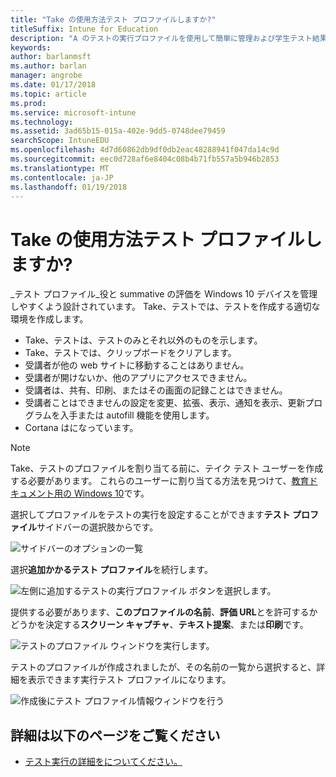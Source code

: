 ```yaml
---
title: "Take の使用方法テスト プロファイルしますか?"
titleSuffix: Intune for Education
description: "A のテストの実行プロファイルを使用して簡単に管理および学生テスト結果をキャプチャする方法を説明します。"
keywords: 
author: barlanmsft
ms.author: barlan
manager: angrobe
ms.date: 01/17/2018
ms.topic: article
ms.prod: 
ms.service: microsoft-intune
ms.technology: 
ms.assetid: 3ad65b15-015a-402e-9dd5-0748dee79459
searchScope: IntuneEDU
ms.openlocfilehash: 4d7d60862db9df0db2eac48288941f047da14c9d
ms.sourcegitcommit: eec0d728af6e8404c08b4b71fb557a5b946b2853
ms.translationtype: MT
ms.contentlocale: ja-JP
ms.lasthandoff: 01/19/2018
---
```

# <a name="how-do-i-use-take-a-test-profiles"></a>Take の使用方法テスト プロファイルしますか?

_テスト プロファイル_役と summative の評価を Windows 10 デバイスを管理しやすくよう設計されています。 Take、テストでは、テストを作成する適切な環境を作成します。

- Take、テストは、テストのみとそれ以外のものを示します。
- Take、テストでは、クリップボードをクリアします。
- 受講者が他の web サイトに移動することはありません。
- 受講者が開けないか、他のアプリにアクセスできません。
- 受講者は、共有、印刷、またはその画面の記録ことはできません。
- 受講者ことはできませんの設定を変更、拡張、表示、通知を表示、更新プログラムを入手または autofill 機能を使用します。
- Cortana はになっています。

> [!NOTE]
> Take、テストのプロファイルを割り当てる前に、テイク テスト ユーザーを作成する必要があります。 これらのユーザーに割り当てる方法を見つけて、[教育ドキュメント用の Windows 10](https://technet.microsoft.com/edu/windows/take-a-test-multiple-pcs)です。

選択してプロファイルをテストの実行を設定することができます**テスト プロファイル**サイドバーの選択肢からです。

  ![サイドバーのオプションの一覧](./media/dashboard-002-left-sidebar-list.png)

選択**追加かかるテスト プロファイル**を続行します。

  ![左側に追加するテストの実行プロファイル ボタンを選択します。](./media/takeatest-001-new-profile.png)

提供する必要があります、**このプロファイルの名前**、**評価 URL**とを許可するかどうかを決定する**スクリーン キャプチャ**、**テキスト提案**、または**印刷**です。

  ![テストのプロファイル ウィンドウを実行します。](./media/takeatest-002-new-profile-edit-window.png)

テストのプロファイルが作成されましたが、その名前の一覧から選択すると、詳細を表示できます実行テスト プロファイルになります。

  ![作成後にテスト プロファイル情報ウィンドウを行う](./media/takeatest-003-profile-details.png)

## <a name="find-out-more"></a>詳細は以下のページをご覧ください

- [テスト実行の詳細をについてください。](https://technet.microsoft.com/edu/windows/take-tests-in-windows-10)
